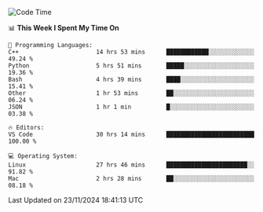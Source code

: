 
<!--START_SECTION:waka-->
![Code Time](http://img.shields.io/badge/Code%20Time-2%2C801%20hrs%2017%20mins-blue)

📊 **This Week I Spent My Time On** 

```text
💬 Programming Languages: 
C++                      14 hrs 53 mins      ████████████░░░░░░░░░░░░░   49.24 % 
Python                   5 hrs 51 mins       █████░░░░░░░░░░░░░░░░░░░░   19.36 % 
Bash                     4 hrs 39 mins       ████░░░░░░░░░░░░░░░░░░░░░   15.41 % 
Other                    1 hr 53 mins        ██░░░░░░░░░░░░░░░░░░░░░░░   06.24 % 
JSON                     1 hr 1 min          █░░░░░░░░░░░░░░░░░░░░░░░░   03.38 % 

🔥 Editors: 
VS Code                  30 hrs 14 mins      █████████████████████████   100.00 % 

💻 Operating System: 
Linux                    27 hrs 46 mins      ███████████████████████░░   91.82 % 
Mac                      2 hrs 28 mins       ██░░░░░░░░░░░░░░░░░░░░░░░   08.18 % 
```


 Last Updated on 23/11/2024 18:41:13 UTC
<!--END_SECTION:waka-->


